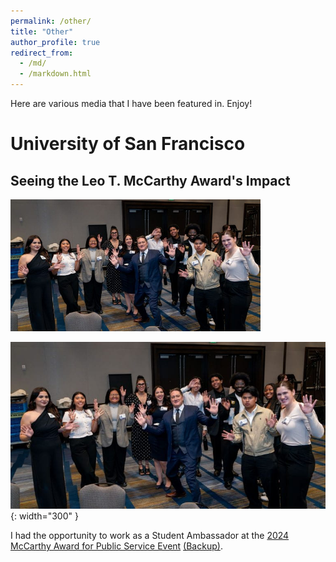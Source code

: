 ```yaml
---
permalink: /other/
title: "Other"
author_profile: true
redirect_from: 
  - /md/
  - /markdown.html
---
```


Here are various media that I have been featured in. Enjoy!

# University of San Francisco

## Seeing the Leo T. McCarthy Award's Impact

<img src="/images/mcCarthyAward.jpg" alt="Group Photo 1" width="400" />

![Group Photo](/images/mcCarthyAward.jpg){: width="300" }

I had the opportunity to work as a Student Ambassador at the [2024 McCarthy Award for Public Service Event](https://usfblogs.usfca.edu/mccarthy/2025/02/14/seeing-the-leo-t-mccarthy-awards-impact/) [(Backup)](/files/mcCarthyAward.html).

